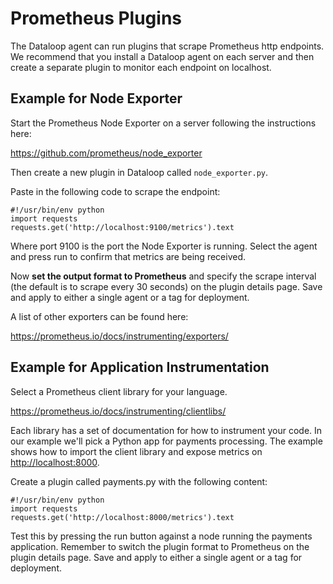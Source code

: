 # Prometheus Plugins

The Dataloop agent can run plugins that scrape Prometheus http endpoints. We recommend that you install a Dataloop agent on each server and then create a separate plugin to monitor each endpoint on localhost.

## Example for Node Exporter

Start the Prometheus Node Exporter on a server following the instructions here:

<https://github.com/prometheus/node_exporter>

Then create a new plugin in Dataloop called `node_exporter.py`.

Paste in the following code to scrape the endpoint:

```
#!/usr/bin/env python
import requests
requests.get('http://localhost:9100/metrics').text
```

Where port 9100 is the port the Node Exporter is running. Select the agent and press run to confirm that metrics are being received.

Now **set the output format to Prometheus** and specify the scrape interval (the default is to scrape every 30 seconds) on the plugin details page. Save and apply to either a single agent or a tag for deployment.

A list of other exporters can be found here:

<https://prometheus.io/docs/instrumenting/exporters/>

 

## Example for Application Instrumentation

Select a Prometheus client library for your language.

<https://prometheus.io/docs/instrumenting/clientlibs/>

Each library has a set of documentation for how to instrument your code. In our example we'll pick a Python app for payments processing. The example shows how to import the client library and expose metrics on <http://localhost:8000>.

Create a plugin called payments.py with the following content:

```
#!/usr/bin/env python
import requests
requests.get('http://localhost:8000/metrics').text
```

Test this by pressing the run button against a node running the payments application. Remember to switch the plugin format to Prometheus on the plugin details page. Save and apply to either a single agent or a tag for deployment.

